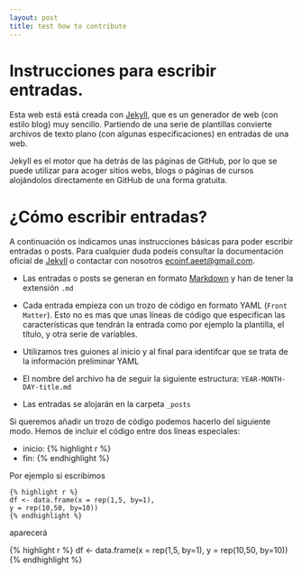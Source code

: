 ```yaml
---
layout: post
title: test how to contribute
--- 
```


# Instrucciones para escribir entradas. 
Esta web está está creada con [Jekyll](https://jekyllrb.com/), que es un generador de web (con estilo blog) muy sencillo. Partiendo de una serie de plantillas convierte archivos de texto plano (con algunas especificaciones) en entradas de una web. 

Jekyll es el motor que ha detrás de las páginas de GitHub, por lo que se puede utilizar para acoger sitios webs, blogs o páginas de cursos alojándolos directamente en GitHub de una forma gratuita. 

# ¿Cómo escribir entradas? 
A continuación os indicamos unas instrucciones básicas para poder escribir entradas o posts. Para cualquier duda podeís consultar la documentación oficial de [Jekyll](https://jekyllrb.com/docs/home/) o contactar con nosotros [ecoinf.aeet@gmail.com](mailto:ecoinf.aeet@gmail.com). 
 
* Las entradas o posts se generan en formato [Markdown](https://daringfireball.net/projects/markdown/) y han de tener la extensión `.md` 

* Cada entrada empieza con un trozo de código en formato YAML (`Front Matter`). Esto no es mas que unas líneas de código que especifican las características que tendrán la entrada como por ejemplo la plantilla, el título, y otra serie de variables. 
 * Utilizamos tres guiones al inicio y al final para identifcar que se trata de la información preliminar YAML 

* El nombre del archivo ha de seguir la siguiente estructura: `YEAR-MONTH-DAY-title.md` 

* Las entradas se alojarán en la carpeta `_posts`

Si queremos añadir un trozo de código podemos hacerlo del siguiente modo. Hemos de incluir el código entre dos líneas especiales: 

* inicio: {% highlight r %}
* fin: {% endhighlight %} 

Por ejemplo si escribimos 

```
{% highlight r %}
df <- data.frame(x = rep(1,5, by=1),
y = rep(10,50, by=10)) 
{% endhighlight %}
```

aparecerá 

{% highlight r %}
df <- data.frame(x = rep(1,5, by=1),
y = rep(10,50, by=10)) 
{% endhighlight %} 
